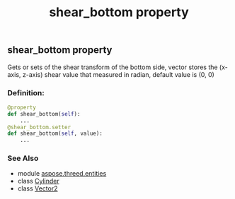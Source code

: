 ﻿---
title: shear_bottom property
second_title: Aspose.3D for Python via .NET API References
description: 
type: docs
weight: 270
url: /python-net/aspose.threed.entities/cylinder/shear_bottom/
is_root: false
---

## shear_bottom property


Gets or sets of the shear transform of the bottom side, vector stores the (x-axis, z-axis) shear value that measured in radian, default value is (0, 0)
### Definition:
```python
@property
def shear_bottom(self):
    ...
@shear_bottom.setter
def shear_bottom(self, value):
    ...
```

### See Also
* module [aspose.threed.entities](../../)
* class [Cylinder](/3d/python-net/aspose.threed.entities/cylinder)
* class [Vector2](/3d/python-net/aspose.threed.utilities/vector2)
